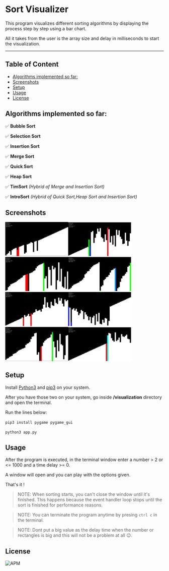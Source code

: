 # Sort Visualizer

This program visualizes different sorting algorithms by displaying the process step by step using a bar chart.

All it takes from the user is the array size and delay in milliseconds to start the visualization.  

---

## Table of Content

  - [Algorithms implemented so far:](#algorithms-implemented-so-far)
  - [Screenshots](#screenshots)
  - [Setup](#setup)
  - [Usage](#usage)
  - [License](#license)

## Algorithms implemented so far:

✅ **Bubble Sort**

✅ **Selection Sort**

✅ **Insertion Sort**

✅ **Merge Sort**

✅ **Quick Sort**

✅ **Heap Sort**

✅ **TimSort** _(Hybrid of Merge and       Insertion Sort)_

✅ **IntroSort** _(Hybrid of Quick Sort,Heap Sort and Insertion Sort)_

## Screenshots

<img src="screenshots/bubble-sort.png"
     alt="Bubble Sort"
     width="200" /><img src="screenshots/selection-sort.png"
     alt="Selection Sort"
     width="200" /><img src="screenshots/insertion-sort.png"
     alt="Insertion Sort"
     width="200" /><img src="screenshots/merge-sort.png"
     alt="Merge Sort"
     width="200" /><img src="screenshots/quick-sort.png"
     alt="Quick Sort"
     width="200" /><img src="screenshots/heap-sort.png"
     alt="Heap Sort"
     width="200" /><img src="screenshots/tim-sort.png"
     alt="Tim Sort"
     width="200" /><img src="screenshots/intro-sort.png"
     alt="Intro Sort"
     width="200" />

## Setup

Install [Python3](https://www.python.org/downloads/) and [pip3](https://www.activestate.com/resources/quick-reads/how-to-install-and-use-pip3/) on your system.

After you have those two on your system, go inside **/visualization** directory and open the terminal. 

Run the lines below:

`pip3 install pygame pygame_gui`

`python3 app.py`

## Usage

After the program is executed, in the terminal window enter a number > 2 or <= 1000 and a time delay >= 0. 

A window will open and you can play with the options given.

That's it !  

> NOTE: When sorting starts, you can't close the window until it's finished. This happens because the event handler loop stops until the sort is finished for performance reasons.

> NOTE: You can terminate the program anytime by presing `ctrl c` in the terminal.

> NOTE: Dont put a big value as the delay time when the number or rectangles is big and this will not be a problem at all 😉.
 
## License
 
![APM](https://img.shields.io/apm/l/vim-mode?style=plastic)
